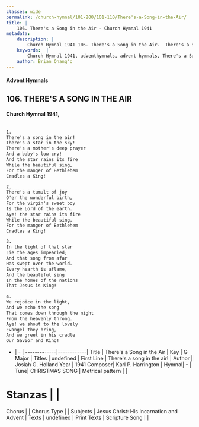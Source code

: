 ```yaml
---
classes: wide
permalink: /church-hymnal/101-200/101-110/There's-a-Song-in-the-Air/
title: |
    106. There's a Song in the Air - Church Hymnal 1941
metadata:
    description: |
        Church Hymnal 1941 106. There's a Song in the Air.  There's a song in the air!  There's a star in the sky!  There's a mother's deep prayer  And a baby's low cry!  And the star rains its fire  While the beautiful sing,  For the manger of Bethlehem  Cradles a King!  
    keywords:  |
        Church Hymnal 1941, adventhymnals, advent hymnals, There's a Song in the Air, There's a song in the air!. 
    author: Brian Onang'o
---
```


#### Advent Hymnals
## 106. THERE'S A SONG IN THE AIR
####  Church Hymnal 1941,

```txt

1.
There's a song in the air! 
There's a star in the sky! 
There's a mother's deep prayer 
And a baby's low cry! 
And the star rains its fire 
While the beautiful sing, 
For the manger of Bethlehem 
Cradles a King! 

2.
There's a tumult of joy 
O'er the wonderful birth, 
For the virgin's sweet boy 
Is the Lord of the earth. 
Aye! the star rains its fire 
While the beautiful sing, 
For the manger of Bethlehem 
Cradles a King! 

3.
In the light of that star 
Lie the ages impearled; 
And that song from afar 
Has swept over the world. 
Every hearth is aflame, 
And the beautiful sing 
In the homes of the nations 
That Jesus is King! 

4.
We rejoice in the light, 
And we echo the song 
That comes down through the night 
From the heavenly throng. 
Aye! we shout to the lovely 
Evangel they bring, 
And we greet in his cradle 
Our Savior and King!


```

- |   -  |
-------------|------------|
Title | There's a Song in the Air |
Key | G Major |
Titles | undefined |
First Line | There's a song in the air! |
Author | Josiah G. Holland
Year | 1941
Composer| Karl P. Harrington |
Hymnal|  - |
Tune| CHRISTMAS SONG |
Metrical pattern | |
# Stanzas |  |
Chorus |  |
Chorus Type |  |
Subjects | Jesus Christ: His Incarnation and Advent |
Texts | undefined |
Print Texts | 
Scripture Song |  |
    
